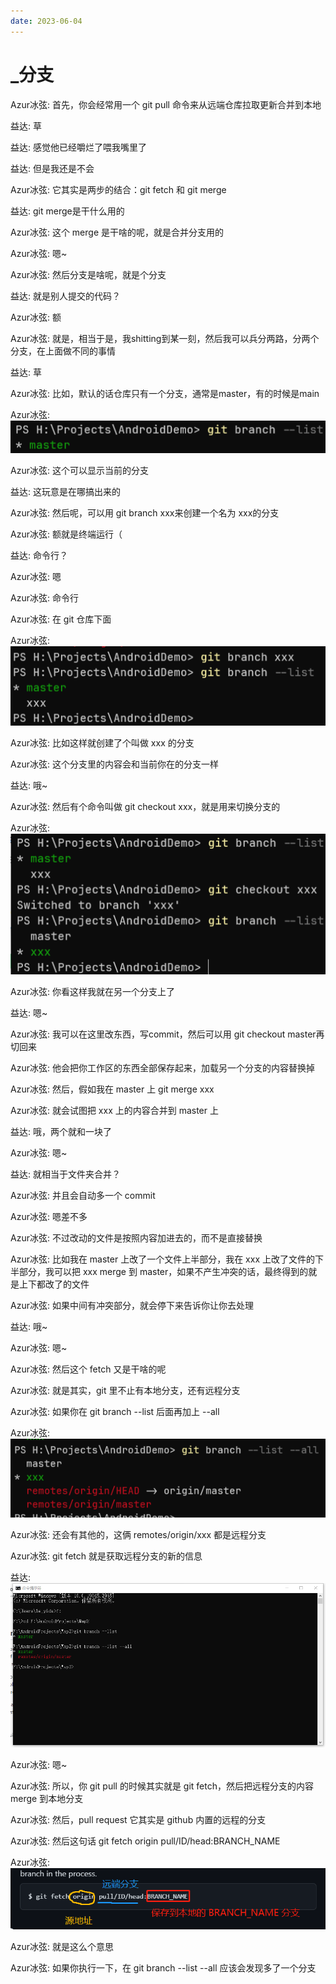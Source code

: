 ```yaml
---
date: 2023-06-04
---
```


# _分支

Azur冰弦:
首先，你会经常用一个 git pull 命令来从远端仓库拉取更新合并到本地

益达:
草

益达:
感觉他已经嚼烂了喂我嘴里了

益达:
但是我还是不会

Azur冰弦:
它其实是两步的结合：git fetch 和 git merge

益达:
git merge是干什么用的

Azur冰弦:
这个 merge 是干啥的呢，就是合并分支用的

Azur冰弦:
嗯~

Azur冰弦:
然后分支是啥呢，就是个分支

益达:
就是别人提交的代码？

Azur冰弦:
额

Azur冰弦:
就是，相当于是，我shitting到某一刻，然后我可以兵分两路，分两个分支，在上面做不同的事情

益达:
草

Azur冰弦:
比如，默认的话仓库只有一个分支，通常是master，有的时候是main

Azur冰弦:
![54389cc65169017d5bc823d1b72d7ec](_分支.assets/54389cc65169017d5bc823d1b72d7ec.png)

Azur冰弦:
这个可以显示当前的分支

益达:
这玩意是在哪搞出来的

Azur冰弦:
然后呢，可以用 git branch xxx来创建一个名为 xxx的分支

Azur冰弦:
额就是终端运行（

益达:
命令行？

Azur冰弦:
嗯

Azur冰弦:
命令行

Azur冰弦:
在 git 仓库下面

Azur冰弦:
![dd56dff756e3937f1ab47ebd1fdb086](_分支.assets/dd56dff756e3937f1ab47ebd1fdb086.png)

Azur冰弦:
比如这样就创建了个叫做 xxx 的分支

Azur冰弦:
这个分支里的内容会和当前你在的分支一样

益达:
哦~

Azur冰弦:
然后有个命令叫做 git checkout xxx，就是用来切换分支的

Azur冰弦:
![b33cbc76f33e957143090b422ad5c5d](_分支.assets/b33cbc76f33e957143090b422ad5c5d.png)

Azur冰弦:
你看这样我就在另一个分支上了

益达:
嗯~

Azur冰弦:
我可以在这里改东西，写commit，然后可以用 git checkout master再切回来

Azur冰弦:
他会把你工作区的东西全部保存起来，加载另一个分支的内容替换掉

Azur冰弦:
然后，假如我在 master 上 git merge xxx

Azur冰弦:
就会试图把 xxx 上的内容合并到 master 上

益达:
哦，两个就和一块了

Azur冰弦:
嗯~

益达:
就相当于文件夹合并？

Azur冰弦:
并且会自动多一个 commit

Azur冰弦:
嗯差不多

Azur冰弦:
不过改动的文件是按照内容加进去的，而不是直接替换

Azur冰弦:
比如我在 master 上改了一个文件上半部分，我在 xxx 上改了文件的下半部分，我可以把 xxx merge 到 master，如果不产生冲突的话，最终得到的就是上下都改了的文件

Azur冰弦:
如果中间有冲突部分，就会停下来告诉你让你去处理

益达:
哦~

Azur冰弦:
嗯~

Azur冰弦:
然后这个 fetch 又是干啥的呢

Azur冰弦:
就是其实，git 里不止有本地分支，还有远程分支

Azur冰弦:
如果你在 git branch --list 后面再加上 --all

Azur冰弦:
![35d6214c7b640fc26bd376c7a5a41d8](_分支.assets/35d6214c7b640fc26bd376c7a5a41d8.png)

Azur冰弦:
还会有其他的，这俩 remotes/origin/xxx 都是远程分支

Azur冰弦:
git fetch 就是获取远程分支的新的信息

益达:
![7e503d04a1bac8ea4bcc8f235820634](_分支.assets/7e503d04a1bac8ea4bcc8f235820634.png)

Azur冰弦:
嗯~

Azur冰弦:
所以，你 git pull 的时候其实就是 git fetch，然后把远程分支的内容 merge 到本地分支

Azur冰弦:
然后，pull request 它其实是 github 内置的远程的分支

Azur冰弦:
然后这句话 git fetch origin pull/ID/head:BRANCH_NAME

Azur冰弦:
![e11be0dcba7b539676bce1951033172](_分支.assets/e11be0dcba7b539676bce1951033172.png)

Azur冰弦:
就是这么个意思

Azur冰弦:
如果你执行一下，在 git branch --list --all 应该会发现多了一个分支